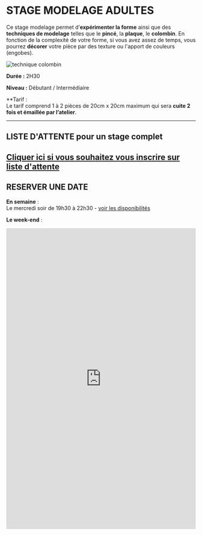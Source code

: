 <!--
Description longue
Image
Durée: H
Niveau:
Tarif:
Les prochains stages :
date - heure début -heure fin
[Réserver](reserver)
-->
# STAGE MODELAGE ADULTES    
Ce stage modelage permet d’**expérimenter la forme** ainsi que des **techniques de modelage** telles que le **pincé**, la **plaque**, le **colombin**.
En fonction de la complexité de votre forme, si vous avez assez de temps, vous pourrez **décorer** votre pièce par des texture ou l'apport de couleurs (engobes).

<img src="/images/stage_modelage_fans_de_terre_colombes_paris.jpg" class="image-stage" alt="technique colombin">

**Durée :**  2H30

**Niveau :**  Débutant / Intermédiaire

**Tarif :   
Le tarif comprend 1 à 2 pièces de 20cm x 20cm maximum qui sera **cuite 2 fois et émaillée par l’atelier**.

---  
## LISTE D'ATTENTE pour un stage complet
[Cliquer ici si vous souhaitez vous inscrire sur liste d'attente](https://docs.google.com/forms/d/e/1FAIpQLScDnAGxa7UlusJ0sVcahW_FnYDXCc4BQsAE5W8vGXzb9_z4pg/viewform?entry.1318731939&entry.625861564&entry.1682638982&entry.1661862399&entry.635975601)   
---

## RESERVER UNE DATE    
**En semaine** :   
Le mercredi soir de 19h30 à 22h30 - [voir les disponibilités](https://Fansdeterre.as.me/modelagesemaine)   

**Le week-end** :      
<iframe src="https://app.acuityscheduling.com/schedule.php?owner=35942538&appointmentType=79103959" width="100%" height="800" frameBorder="0"></iframe>																																	<script src="https://embed.acuityscheduling.com/js/embed.js" type="text/javascript"></script>  

